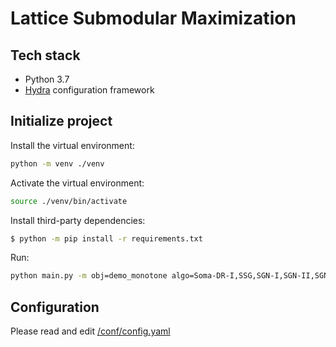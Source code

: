 # Lattice Submodular Maximization

## Tech stack

- Python 3.7
- [Hydra](https://hydra.cc) configuration framework


## Initialize project

Install the virtual environment:

```bash
python -m venv ./venv
```

Activate the virtual environment:

```bash
source ./venv/bin/activate
```

Install third-party dependencies:

```bash
$ python -m pip install -r requirements.txt
```

Run:

```bash
python main.py -m obj=demo_monotone algo=Soma-DR-I,SSG,SGN-I,SGN-II,SGN-III
```

## Configuration

Please read and edit [/conf/config.yaml](/conf/config.yaml)
